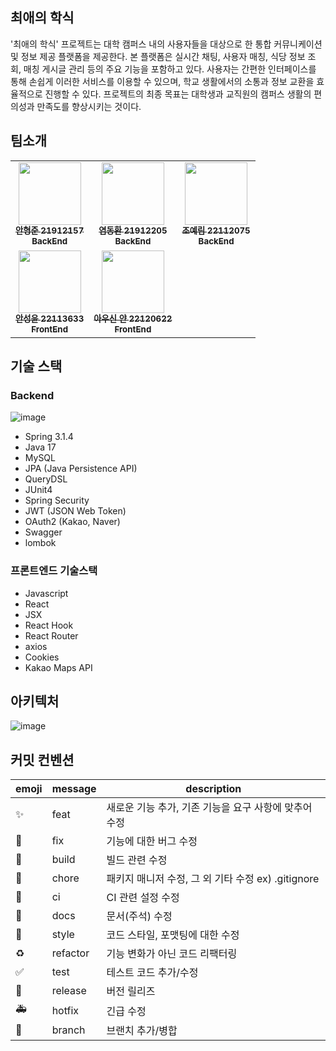 ## 최애의 학식
'최애의 학식' 프로젝트는 대학 캠퍼스 내의 사용자들을 대상으로 한 통합 커뮤니케이션 및 정보 제공 플랫폼을 제공한다. 본 플랫폼은 실시간 채팅, 사용자 매칭, 식당 정보 조회, 매칭 게시글 관리 등의 주요 기능을 포함하고 있다. 사용자는 간편한 인터페이스를 통해 손쉽게 이러한 서비스를 이용할 수 있으며, 학교 생활에서의 소통과 정보 교환을 효율적으로 진행할 수 있다. 프로젝트의 최종 목표는 대학생과 교직원의 캠퍼스 생활의 편의성과 만족도를 향상시키는 것이다.

## 팀소개
<table>
  <tbody>
    <tr>
      <td align="center"><a href="https://github.com/AHNDOIL"><img src="https://avatars.githubusercontent.com/u/103185987?v=4" width="100px;" alt=""/><br /><sub><b>안형준 21912157</br>BackEnd</b></sub></a><br /></td>
      <td align="center"><a href="https://github.com/Yeomdonghwan"><img src="https://avatars.githubusercontent.com/u/101257697?v=4" width="100px;" alt=""/><br/><sub><b>염동환 21912205</br>BackEnd</b></sub></a><br/></td>
      <td align="center"><a href="https://github.com/J0YERIM"><img src="https://avatars.githubusercontent.com/u/96174711?v=4" width="100px;" alt=""/><br /><sub><b>조예림 22112075</br>BackEnd</b></sub></a><br /></td>
    <tr/>   
      <td align="center"><a href="https://github.com/asn6878"><img src="https://avatars.githubusercontent.com/u/79460319?v=4" width="100px; alt=""/><br /><sub><b>안성윤 22113633</br>FrontEnd</b></sub></a><br /></td>
      <td align="center"><a href="https://github.com/yanni13"><img src="https://avatars.githubusercontent.com/u/122153297?v=4" width="100px;" alt=""/><br /><sub><b>아우신 얀 22120622</br>FrontEnd</b></sub></a><br /></td>
    </tr>
  </tbody>
</table>

## 기술 스택
### Backend
![image](https://github.com/Favorite-School-Meal/.github/assets/101257697/db540790-bf0c-4014-ad5f-d34153b98b90)

- Spring 3.1.4
- Java 17
- MySQL
- JPA (Java Persistence API)
- QueryDSL
- JUnit4
- Spring Security
- JWT (JSON Web Token)
- OAuth2 (Kakao, Naver)
- Swagger
- lombok

### 프론트엔드 기술스택
- Javascript
- React
- JSX
- React Hook
- React Router
- axios
- Cookies
- Kakao Maps API

## 아키텍처
![image](https://github.com/Favorite-School-Meal/.github/assets/79460319/c0f6d368-9d4e-4c21-a228-57b0a540f2f0)


## 커밋 컨벤션
| emoji | message | description |
| --- | --- | --- |
| :sparkles: | feat | 새로운 기능 추가, 기존 기능을 요구 사항에 맞추어 수정 |
| :bug: | fix | 기능에 대한 버그 수정 |
| :green_heart: | build | 빌드 관련 수정 |
| :pushpin: | chore | 패키지 매니저 수정, 그 외 기타 수정 ex) .gitignore |
| :construction_worker: | ci | CI 관련 설정 수정 |
| :closed_book: | docs | 문서(주석) 수정 |
| :art: | style | 코드 스타일, 포맷팅에 대한 수정 |
| :recycle: | refactor | 기능 변화가 아닌 코드 리팩터링 |
| :white_check_mark: | test | 테스트 코드 추가/수정 |
| :bookmark: | release | 버전 릴리즈 |
| :ambulance: | hotfix | 긴급 수정 |
| :twisted_rightwards_arrows: | branch | 브랜치 추가/병합 |
